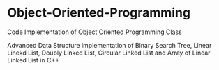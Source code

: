 # Object-Oriented-Programming
Code Implementation of Object Oriented Programming Class

Advanced Data Structure implementation of Binary Search Tree, Linear Linekd List, Doubly Linked List, Circular Linked List and Array of Linear Linked List in C++
